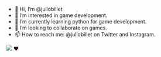 - 👋 Hi, I’m @juliobillet
- 👀 I’m interested in game development.
- 🌱 I’m currently learning python for game development.
- 💞️ I’m looking to collaborate on games.
- 📫 How to reach me: @juliobillet on Twitter and Instagram.

<img src="https://img.shields.io/badge/Python-3776AB?style=for-the-badge&logo=python&logoColor=white"> ❤️
